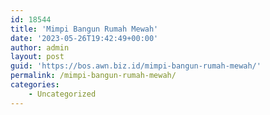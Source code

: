 ```yaml
---
id: 18544
title: 'Mimpi Bangun Rumah Mewah'
date: '2023-05-26T19:42:49+00:00'
author: admin
layout: post
guid: 'https://bos.awn.biz.id/mimpi-bangun-rumah-mewah/'
permalink: /mimpi-bangun-rumah-mewah/
categories:
    - Uncategorized
---
```


